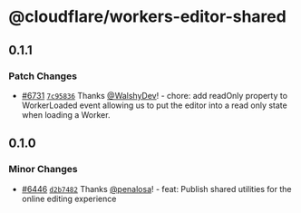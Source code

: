 # @cloudflare/workers-editor-shared

## 0.1.1

### Patch Changes

- [#6731](https://github.com/cloudflare/workers-sdk/pull/6731) [`7c95836`](https://github.com/cloudflare/workers-sdk/commit/7c9583695c61903838d62023402df3f9fc36f7cb) Thanks [@WalshyDev](https://github.com/WalshyDev)! - chore: add readOnly property to WorkerLoaded event allowing us to put the editor into a read only state when loading a Worker.

## 0.1.0

### Minor Changes

- [#6446](https://github.com/cloudflare/workers-sdk/pull/6446) [`d2b7482`](https://github.com/cloudflare/workers-sdk/commit/d2b7482cb87606b4bfa068fed9204cebc0cb7213) Thanks [@penalosa](https://github.com/penalosa)! - feat: Publish shared utilities for the online editing experience
